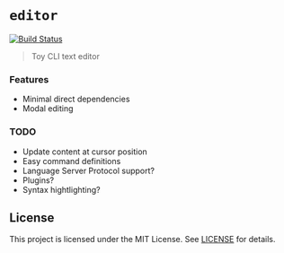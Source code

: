 # `editor`
[![Build Status](https://travis-ci.com/slogsdon/rust-cli-editor.svg?branch=master)](https://travis-ci.com/slogsdon/rust-cli-editor)

> Toy CLI text editor

### Features

- Minimal direct dependencies
- Modal editing

### TODO

- Update content at cursor position
- Easy command definitions
- Language Server Protocol support?
- Plugins?
- Syntax hightlighting?

## License

This project is licensed under the MIT License. See [LICENSE](LICENSE) for details.
